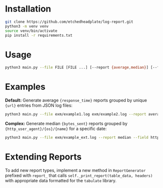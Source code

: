 # Installation

```bash
git clone https://github.com/etchedheadplate/log-report.git
python3 -m venv venv
source venv/bin/activate
pip install -r requirements.txt
```

# Usage
```bash
python3 main.py --file FILE [FILE ...] [--report {average,median}] [--field FIELD] [--target TARGET] [--date DATE]
```

# Examples

**Default:** Generate average `{response_time}` reports grouped by unique `{url}` entries from JSON log files:

```bash
python3 main.py --file exm/example1.log exm/example2.log --report average
```

**Complex:** Generate median `{bytes_sent}` reports grouped by `{http_user_agent}/{os}/{name}` for a specific date:

```bash
python3 main.py --file exm/example_ext.log --report median --field http_user_agent/os/name --target bytes_sent --date 2025-06-23
```

# Extending Reports

To add new report types, implement a new method in `ReportGenerator` prefixed with `report_` that calls `self._print_report(table_data, headers)` with appropriate data formatted for the `tabulate` library.
